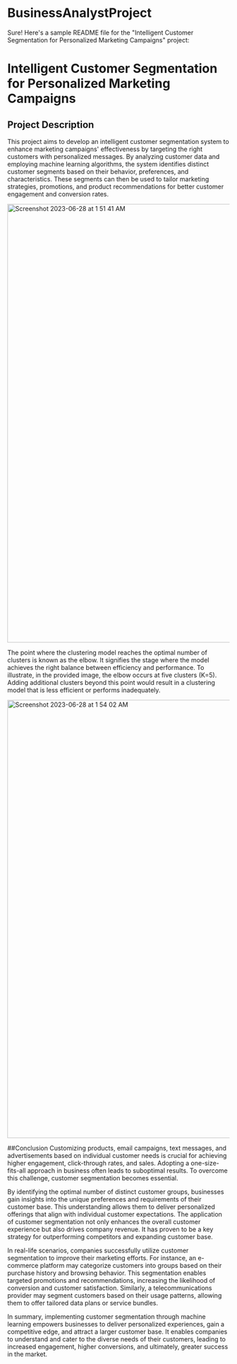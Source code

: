 # BusinessAnalystProject
Sure! Here's a sample README file for the "Intelligent Customer Segmentation for Personalized Marketing Campaigns" project:

# Intelligent Customer Segmentation for Personalized Marketing Campaigns

## Project Description
This project aims to develop an intelligent customer segmentation system to enhance marketing campaigns' effectiveness by targeting the right customers with personalized messages. By analyzing customer data and employing machine learning algorithms, the system identifies distinct customer segments based on their behavior, preferences, and characteristics. These segments can then be used to tailor marketing strategies, promotions, and product recommendations for better customer engagement and conversion rates.


<img width="994" alt="Screenshot 2023-06-28 at 1 51 41 AM" src="https://github.com/rakeshreddyd56/BusinessAnalystProject/assets/58788206/28895d75-e09d-4e87-add2-40257cdf3bd4">

The point where the clustering model reaches the optimal number of clusters is known as the elbow. It signifies the stage where the model achieves the right balance between efficiency and performance. To illustrate, in the provided image, the elbow occurs at five clusters (K=5). Adding additional clusters beyond this point would result in a clustering model that is less efficient or performs inadequately.

<img width="993" alt="Screenshot 2023-06-28 at 1 54 02 AM" src="https://github.com/rakeshreddyd56/BusinessAnalystProject/assets/58788206/727c0945-23fe-4261-9b42-653591dff85e">

##Conclusion
Customizing products, email campaigns, text messages, and advertisements based on individual customer needs is crucial for achieving higher engagement, click-through rates, and sales. Adopting a one-size-fits-all approach in business often leads to suboptimal results. To overcome this challenge, customer segmentation becomes essential.

By identifying the optimal number of distinct customer groups, businesses gain insights into the unique preferences and requirements of their customer base. This understanding allows them to deliver personalized offerings that align with individual customer expectations. The application of customer segmentation not only enhances the overall customer experience but also drives company revenue. It has proven to be a key strategy for outperforming competitors and expanding customer base.

In real-life scenarios, companies successfully utilize customer segmentation to improve their marketing efforts. For instance, an e-commerce platform may categorize customers into groups based on their purchase history and browsing behavior. This segmentation enables targeted promotions and recommendations, increasing the likelihood of conversion and customer satisfaction. Similarly, a telecommunications provider may segment customers based on their usage patterns, allowing them to offer tailored data plans or service bundles.

In summary, implementing customer segmentation through machine learning empowers businesses to deliver personalized experiences, gain a competitive edge, and attract a larger customer base. It enables companies to understand and cater to the diverse needs of their customers, leading to increased engagement, higher conversions, and ultimately, greater success in the market.

